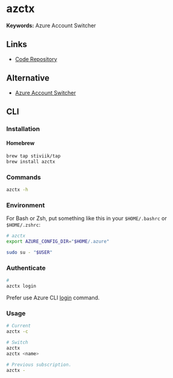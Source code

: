 # azctx

**Keywords:** Azure Account Switcher

## Links

- [Code Repository](https://github.com/StiviiK/azctx)

## Alternative

- [Azure Account Switcher](https://github.com/abij/az-account-switcher)

## CLI

### Installation

#### Homebrew

```sh
brew tap stiviik/tap
brew install azctx
```

<!--
https://github.com/StiviiK/azctx/releases/download/v1.0/azctx_linux_amd64.zip
https://github.com/StiviiK/azctx/releases/download/v1.0/azctx_windows_amd64.zip
-->

### Commands

```sh
azctx -h
```

### Environment

For Bash or Zsh, put something like this in your `$HOME/.bashrc` or `$HOME/.zshrc`:

```sh
# azctx
export AZURE_CONFIG_DIR="$HOME/.azure"
```

```sh
sudo su - "$USER"
```

### Authenticate

```sh
#
azctx login
```

Prefer use Azure CLI [login](/azure/services/cli.md#authenticate) command.

### Usage

```sh
# Current
azctx -c

# Switch
azctx
azctx <name>

# Previous subscription.
azctx -
```
